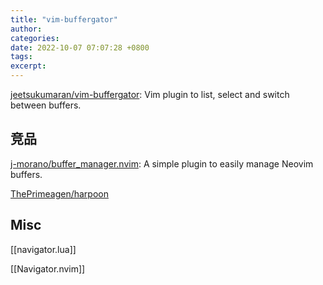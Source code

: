 ```yaml
---
title: "vim-buffergator"
author: 
categories: 
date: 2022-10-07 07:07:28 +0800
tags: 
excerpt: 
---
```




[jeetsukumaran/vim-buffergator](https://github.com/jeetsukumaran/vim-buffergator): Vim plugin to list, select and switch between buffers.

## 竞品

[j-morano/buffer_manager.nvim](https://github.com/j-morano/buffer_manager.nvim): A simple plugin to easily manage Neovim buffers.

[ThePrimeagen/harpoon](https://github.com/ThePrimeagen/harpoon)

## Misc

[[navigator.lua]]

[[Navigator.nvim]]





